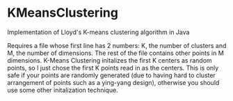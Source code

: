 # KMeansClustering
Implementation of Lloyd's K-means clustering algorithm in Java


Requires a file whose first line has 2 numbers: K, the number 
of clusters and M, the number of dimensions. The rest of the 
file contains other points in M dimensions. K-Means Clustering 
initalizes the first K centers as random points, so I just 
chose the first K points read in as the centers. This is only
safe if your points are randomly generated (due to having hard
to cluster arrangement of points such as a ying-yang design), 
otherwise you should use some other initalization technique.


